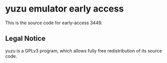 yuzu emulator early access
=============

This is the source code for early-access 3449.

## Legal Notice

yuzu is a GPLv3 program, which allows fully free redistribution of its source code.